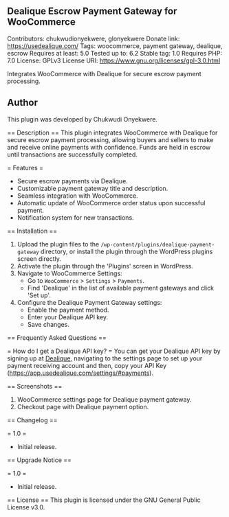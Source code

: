 ## Dealique Escrow Payment Gateway for WooCommerce
Contributors: chukwudionyekwere, glonyekwere
Donate link: https://usedealique.com/
Tags: woocommerce, payment gateway, dealique, escrow
Requires at least: 5.0
Tested up to: 6.2
Stable tag: 1.0
Requires PHP: 7.0
License: GPLv3
License URI: https://www.gnu.org/licenses/gpl-3.0.html

Integrates WooCommerce with Dealique for secure escrow payment processing.

## Author
This plugin was developed by Chukwudi Onyekwere.

== Description ==
This plugin integrates WooCommerce with Dealique for secure escrow payment processing, allowing buyers and sellers to make and receive online payments with confidence. Funds are held in escrow until transactions are successfully completed.

= Features =
* Secure escrow payments via Dealique.
* Customizable payment gateway title and description.
* Seamless integration with WooCommerce.
* Automatic update of WooCommerce order status upon successful payment.
* Notification system for new transactions.

== Installation ==

1. Upload the plugin files to the `/wp-content/plugins/dealique-payment-gateway` directory, or install the plugin through the WordPress plugins screen directly.
2. Activate the plugin through the 'Plugins' screen in WordPress.
3. Navigate to WooCommerce Settings:
   * Go to `WooCommerce` > `Settings` > `Payments`.
   * Find 'Dealique' in the list of available payment gateways and click 'Set up'.
4. Configure the Dealique Payment Gateway settings:
   * Enable the payment method.
   * Enter your Dealique API key.
   * Save changes.

== Frequently Asked Questions ==

= How do I get a Dealique API key? =
You can get your Dealique API key by signing up at [Dealique](https://app.usedealique.com/register), navigating to the settings page to set up your payment receiving account and then, copy your API Key (https://app.usedealique.com/settings/#payments).


== Screenshots ==

1. WooCommerce settings page for Dealique payment gateway.
2. Checkout page with Dealique payment option.

== Changelog ==

= 1.0 =
* Initial release.

== Upgrade Notice ==

= 1.0 =
* Initial release.

== License ==
This plugin is licensed under the GNU General Public License v3.0.
